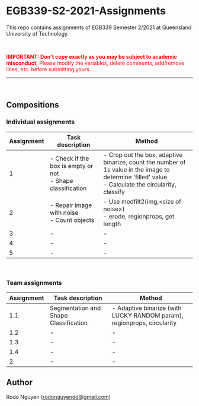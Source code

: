 # EGB339-S2-2021-Assignments  
  
This repo contains assignments of EGB339 Semester 2/2021 at Queensland University of Technology.  

<br/>


<span style="color:red">**IMPORTANT: Don't copy exactly as you may be subject to academic misconduct.** Please modify the variables, delete comments, add/remove lines, etc. before submitting yours.</span>
<hr/> 
<br/>  

## Compositions
### Individual assignments
Assignment | Task description | Method
--- | --- | --- 
1 | - Check if the box is empty or not <br/> - Shape classification | - Crop out the box, adaptive binarize, count the number of 1s value in the image to determine 'filled' value <br/> - Calculate the circularity, classify
2 | - Repair image with noise <br/> - Count objects| - Use  medfilt2(img,\<size of noise>) <br/> - erode, regionprops, get length
3 | - | -
4 | - | -
5 | - | -

<br/>

### Team assignments
Assignment | Task description | Method
--- | --- | --- 
1.1 | Segmentation and Shape Classification | - Adaptive binarize (with LUCKY RANDOM param), regionprops, circularity
1.2 | - | -
1.3 | - | -
1.4 | - | -
2 | - | -


## Author
Rodo Nguyen (rodonguyendd@gmail.com)



 
